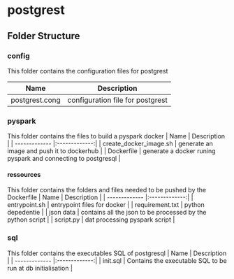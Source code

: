 # postgrest

## Folder Structure

### config
This folder contains the configuration files for postgrest

| Name        	| Description  |
| ------------- |:-------------:|
| postgrest.cong      	| configuration file for postgrest	|

### pyspark
This folder contains the files to build a pyspark docker
| Name        	| Description  |
| ------------- |:-------------:|
| create_docker_image.sh    	| generate an image and push it to dockerhub	|
| Dockerfile    	| generate a docker runing pyspark and connecting to postgresql	|

#### ressources
This folder contains the folders and files needed to be pushed by the Dockerfile 
| Name        	| Description  |
| ------------- |:-------------:|
| entrypoint.sh 	| entrypoint files for docker	|
| requirement.txt 	| python depedentie 	|
| json data 	| contains all the json to be processed by the python script	|
| script.py 	| dat processing pyspark script	|

### sql
This folder contains the executables SQL of postgresql 
| Name        	| Description  |
| ------------- |:-------------:|
| init.sql	| Contains the executable SQL to be run at db initialisation	|

